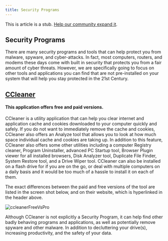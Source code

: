 ```yaml
---
title: Security Programs
---
```


This is article is a stub. <a href='https://github.com/freecodecamp/guides/tree/master/src/pages/security/tools/index.md' target='_blank' rel='nofollow'>Help our community expand it</a>.

## Security Programs

There are many security programs and tools that can help protect you from malware, spyware, and cyber-attacks. In fact, most computers, routers, and modems these days come with built in security that protects you from a fair amount of cyber threats. However, we are specifically going to focus on other tools and applications you can find that are not pre-installed on your system that will help you stay protected in the 21st Century.

## <a href='https://www.ccleaner.com/' target='_blank' rel='nofollow'>CCleaner</a>
#### This application offers free and paid versions.

CCleaner is a utility application that can help you clear internet and application cache and cookies downloaded to your computer quickly and safely. If you do not want to immediately remove the cache and cookies, CCleaner also offers an Analyze tool that allows you to look at how much space individual cache and cookies are taking up. In addition to this feature, CCleaner also offers some other utilities including a computer Registry cleaner, Program Uninstaller, advanced PC Startup tool, Browser Plugin viewer for all installed browsers, Disk Analyzer tool, Duplicate File Finder, System Restore tool, and a Drive Wiper tool. CCleaner can also be installed on a flash drive for if you are on the go, or deal with multiple computers on a daily basis and it would be too much of a hassle to install it on each of them.

The exact differences between the paid and free versions of the tool are listed in the screen shot below, and on their website, which is hyperlinked in the header above.

![ccleanerFreeVsPro](https://media.discordapp.net/attachments/357661160780333057/502608900227596289/xlGQDEOLTBTAAAAAElFTkSuQmCC.png)

Although CCleaner is not explicitly a Security Program, it can help find other badly behaving programs and applications, as well as potentially remove spyware and other malware. In addition to decluttering your drive(s), increasing productivity, and the safety of your data.

<!-- Feel free to add or edit any content, please just try to keep the formatting for additional programs or applications that you add similar to the first one I listed here. Thanks! -->
